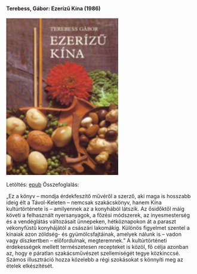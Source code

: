 #### <a name="id_973">Terebess, Gábor: Ezerízű Kína (1986)</a>
<img src="https://github.com/BercziSandor/calibre_lib/raw/main/Terebess%2C%20Gabor/Ezerizu%20Kina%20%28973%29/cover.jpg" alt="cover" width="300"/>

Letöltés: [epub](https://github.com/BercziSandor/calibre_lib/raw/main/Terebess%2C%20Gabor/Ezerizu%20Kina%20%28973%29/Ezerizu%20Kina%20-%20Terebess%2C%20Gabor.epub)
Összefoglalás:
<p class="description">„Ez a könyv – mondja érdekfeszítő művéről a szerző, aki maga is hosszabb ideig élt a Távol-Keleten – nemcsak szakácskönyv, hanem Kína kultúrtörténete is – amilyennek az a konyhából látszik. Az ősidőktől máig követi a felhasznált nyersanyagok, a főzési módszerek, az ínyesmesterség és a vendéglátás változásait ünnepeken, hétköznapokon át a paraszt vékonyfüstű konyhájától a császári lakomákig. Különös figyelmet szentel a kínaiak azon zöldség- és gyümölcsfajtáinak, amelyek nálunk is – vadon vagy díszkertben – előfordulnak, megteremnek.” A kultúrtörténeti érdekességek mellett természetesen recepteket is közöl, fő célja azonban az, hogy e páratlan szakácsművészet szellemiségét tegye közkinccsé. Számos illusztráció hozza közelebb a régi szokásokat s könnyíti meg az ételek elkészítését.</p>

